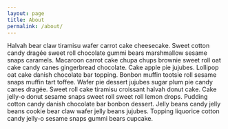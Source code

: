```yaml
---
layout: page
title: About
permalink: /about/
---
```


<div class="para-shape"></div>

<p>Halvah bear claw tiramisu wafer carrot cake cheesecake. Sweet cotton candy dragée sweet roll chocolate gummi bears marshmallow sesame snaps caramels. Macaroon carrot cake chupa chups brownie sweet roll oat cake candy canes gingerbread chocolate. Cake apple pie jujubes. Lollipop oat cake danish chocolate bar topping. Bonbon muffin tootsie roll sesame snaps muffin tart toffee. Wafer pie dessert jujubes sugar plum pie candy canes dragée. Sweet roll cake tiramisu croissant halvah donut cake. Cake jelly-o donut sesame snaps sweet roll sweet roll lemon drops. Pudding cotton candy danish chocolate bar bonbon dessert. Jelly beans candy jelly beans cookie bear claw wafer jelly beans jujubes. Topping liquorice cotton candy jelly-o sesame snaps gummi bears cupcake.</p>
